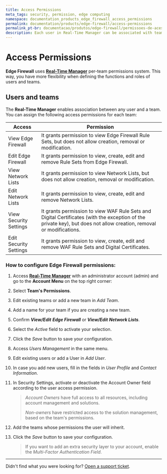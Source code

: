 ```yaml
---
title: Access Permissions
meta_tags: security, permission, edge computing
namespace: documentation_products_edge_firewall_access_permissions
permalink: documentation/products/edge-firewall/access-permissions
permalink_pt-br: documentacao/produtos/edge-firewall/permissoes-de-acesso
description: Each user in Real-Time Manager can be associated with teams and, for each team, you can assign access permissions...
---
```


# Access Permissions

**Edge Firewall** uses [**Real-Time Manager**](https://manager.azion.com/) per-team permissions system. This way, you have more flexibility when defining the functions and roles of users and teams.

## Users and teams

The **Real-Time Manager** enables association between any user and a team. You can assign the following access permissions for each team:

| Access                 | Permission                                                                                                  |
|------------------------|-------------------------------------------------------------------------------------------------------------|
| View Edge Firewall     | It grants permission to view Edge Firewall Rule Sets, but does not allow creation, removal or modification. |
| Edit Edge Firewall     | It grants permission to view, create, edit and remove Rule Sets from Edge Firewall.                         |
| View Network Lists     | It grants permission to view Network Lists, but does not allow creation, removal or modification.           |
| Edit Network Lists     | It grants permission to view, create, edit and remove Network Lists.                                        |
| View Security Settings | It grants permission to view WAF Rule Sets and Digital Certificates (with the exception of the private key), but does not allow creation, removal or modifications. |
| Edit Security Settings | It grants permission to view, create, edit and remove WAF Rule Sets and Digital Certificates.               |

### How to configure Edge Firewall permissions:

1. Access [**Real-Time Manager**](https://manager.azion.com/) with an administrator account (admin) and go to the **Account Menu** on the top right corner:
2. Select **Team's Permissions**.
3. Edit existing teams or add a new team in *Add Team*.
4. Add a name for your team if you are creating a new team.
5. Confirm ***View/Edit*** ***Edge Firewall*** or ***View/Edit*** ***Network Lists***.
6. Select the *Active* field to activate your selection.
7. Click the *Save* button to save your configuration.
8. Access *Users Management* in the same menu.
9. Edit existing users or add a User in *Add User*.
10. In case you add new users, fill in the fields in *User Profile* and *Contact Information*.
11. In Security Settings, activate or deactivate the Account Owner field according to the user access permission.

    > *Account Owners* have full access to all resources, including account management and solutions.
    >
    > *Non-owners* have restricted access to the solution management, based on the team's permissions.

12. Add the teams whose permissions the user will inherit.
13. Click the *Save* button to save your configuration.

    > If you want to add an extra security layer to your account, enable the *Multi-Factor Authentication Field*.

---

Didn't find what you were looking for? [Open a support ticket](https://tickets.azion.com/).
